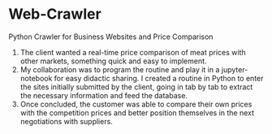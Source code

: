 # Web-Crawler
Python Crawler for Business Websites and Price Comparison


1) The client wanted a real-time price comparison of meat prices with other markets, something quick and easy to implement.
2) My collaboration was to program the routine and play it in a jupyter-notebook for easy didactic sharing. I created a routine in Python to enter the sites initially submitted by the client, going in tab by tab to extract the necessary information and feed the database.
3) Once concluded, the customer was able to compare their own prices with the competition prices and better position themselves in the next negotiations with suppliers.
